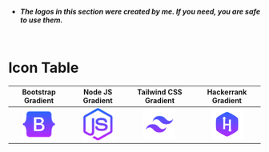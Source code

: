 
- ***The logos in this section were created by me. If you need, you are safe to use them.***

<br>

# **Icon Table**

|Bootstrap Gradient|Node JS Gradient|Tailwind CSS Gradient|Hackerrank Gradient|
| :----: | :----: | :----: | :----: |
| <img src="./bootstrap.png" width="64" height="64"> | <img src="./nodejs.png" width="64" height="64"> | <img src="./tailwind.png" width="64" height="64"> | <img src="./hackerrank.png" width="64" height="64">

